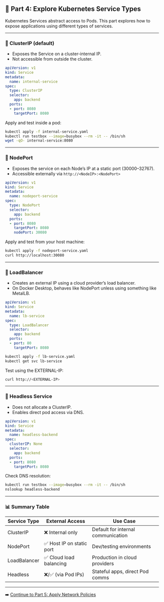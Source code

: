 ## 🧪 Part 4: Explore Kubernetes Service Types

Kubernetes Services abstract access to Pods. This part explores how to expose applications using different types of services.

---

### 🔸 ClusterIP (default)
- Exposes the Service on a cluster-internal IP.
- Not accessible from outside the cluster.

```yaml
apiVersion: v1
kind: Service
metadata:
  name: internal-service
spec:
  type: ClusterIP
  selector:
    app: backend
  ports:
  - port: 8080
    targetPort: 8080
```

Apply and test inside a pod:
```bash
kubectl apply -f internal-service.yaml
kubectl run testbox --image=busybox --rm -it -- /bin/sh
wget -qO- internal-service:8080
```

---

### 🔸 NodePort
- Exposes the service on each Node’s IP at a static port (30000–32767).
- Accessible externally via `http://<NodeIP>:<NodePort>`

```yaml
apiVersion: v1
kind: Service
metadata:
  name: nodeport-service
spec:
  type: NodePort
  selector:
    app: backend
  ports:
  - port: 8080
    targetPort: 8080
    nodePort: 30080
```

Apply and test from your host machine:
```bash
kubectl apply -f nodeport-service.yaml
curl http://localhost:30080
```

---

### 🔸 LoadBalancer
- Creates an external IP using a cloud provider’s load balancer.
- On Docker Desktop, behaves like NodePort unless using something like MetalLB.

```yaml
apiVersion: v1
kind: Service
metadata:
  name: lb-service
spec:
  type: LoadBalancer
  selector:
    app: backend
  ports:
  - port: 80
    targetPort: 8080
```

```bash
kubectl apply -f lb-service.yaml
kubectl get svc lb-service
```

Test using the EXTERNAL-IP:
```bash
curl http://<EXTERNAL-IP>
```

---

### 🔸 Headless Service
- Does not allocate a ClusterIP.
- Enables direct pod access via DNS.

```yaml
apiVersion: v1
kind: Service
metadata:
  name: headless-backend
spec:
  clusterIP: None
  selector:
    app: backend
  ports:
  - port: 8080
    targetPort: 8080
```

Check DNS resolution:
```bash
kubectl run testbox --image=busybox --rm -it -- /bin/sh
nslookup headless-backend
```

---

### 📊 Summary Table

| Service Type | External Access | Use Case |
|--------------|------------------|----------|
| ClusterIP | ❌ Internal only | Default for internal communication |
| NodePort | ✅ Host IP on static port | Dev/testing environments |
| LoadBalancer | ✅ Cloud load balancing | Production in cloud providers |
| Headless | ❌/✅ (via Pod IPs) | Stateful apps, direct Pod comms |

---

➡️ [Continue to Part 5: Apply Network Policies](part-5-apply-network-policies.md)
